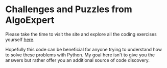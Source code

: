 # Challenges and Puzzles from AlgoExpert

Please take the time to visit the site and explore all the coding exercises yourself [here](https://www.algoexpert.io/questions).

Hopefully this code can be beneficial for anyone trying to understand how to solve these problems with Python. My goal here isn't to give you the answers but rather offer you an additional source of code discovery.

